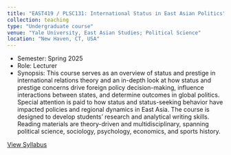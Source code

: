 ```yaml
---
title: "EAST419 / PLSC131: International Status in East Asian Politics"
collection: teaching
type: "Undergraduate course"
venue: "Yale University, East Asian Studies; Political Science"
location: "New Haven, CT, USA"
---
```

* Semester: Spring 2025
* Role: Lecturer
* Synopsis: This course serves as an overview of status and prestige in international relations theory and an in-depth look at how status and prestige concerns drive foreign policy decision-making, influence interactions between states, and determine outcomes in global politics. Special attention is paid to how status and status-seeking behavior have impacted policies and regional dynamics in East Asia. The course is designed to develop students’ research and analytical writing skills. Reading materials are theory-driven and multidisciplinary, spanning political science, sociology, psychology, economics, and sports history.

[View Syllabus](files/Mathieu_Intl_Status_EAPol_Syllabus.pdf)

